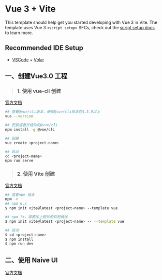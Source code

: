 # Vue 3 + Vite

This template should help get you started developing with Vue 3 in Vite. The template uses Vue 3 `<script setup>` SFCs, check out the [script setup docs](https://v3.vuejs.org/api/sfc-script-setup.html#sfc-script-setup) to learn more.

## Recommended IDE Setup

- [VSCode](https://code.visualstudio.com/) + [Volar](https://marketplace.visualstudio.com/items?itemName=johnsoncodehk.volar)

## 一、创建Vue3.0 工程

> ### 1. 使用 vue-cli 创建

[官方文档](https://v3.cn.vuejs.org/guide/installation.html#%E5%91%BD%E4%BB%A4%E8%A1%8C%E5%B7%A5%E5%85%B7-cli) 

```bash
## 查看@vue/cli版本，确保@vue/cli版本在4.5.0以上
vue --version

## 安装或者升级你的@vue/cli
npm install -g @vue/cli

## 创建
vue create <project-name>

## 启动
cd <project-name>
npm run serve
```

>### 2. 使用 Vite 创建

[官方文档](https://v3.cn.vuejs.org/guide/installation.html#vite)

```sh
## 查看npm 版本
npm -v
## npm 6.x
$ npm init vite@latest <project-name> --template vue

## npm 7+，需要加上额外的双短横线
$ npm init vite@latest <project-name> -- --template vue

## 启动
$ cd <project-name>
$ npm install
$ npm run dev
```

## 二、使用 Naive UI

[官方文档](https://www.naiveui.com/zh-CN/os-theme)

